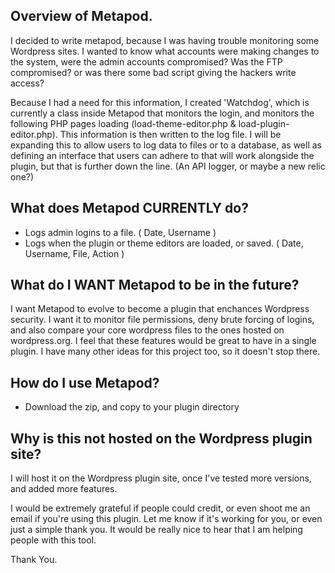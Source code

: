 ## Overview of Metapod.

I decided to write metapod, because I was having trouble monitoring some Wordpress sites.
I wanted to know what accounts were making changes to the system, were the admin accounts compromised? Was the FTP compromised? or was there some bad script giving the hackers write access?

Because I had a need for this information, I created 'Watchdog', which is currently a class inside Metapod that monitors the login, and monitors the following PHP pages loading (load-theme-editor.php & load-plugin-editor.php). This information is then written to the log file. I will be expanding this to allow users to log data to files or to a database, as well as defining an interface that users can adhere to that will work alongside the plugin, but that is further down the line. (An API logger, or maybe a new relic one?)

## What does Metapod CURRENTLY do?

* Logs admin logins to a file. ( Date, Username )
* Logs when the plugin or theme editors are loaded, or saved. ( Date, Username, File, Action )

## What do I WANT Metapod to be in the future?

I want Metapod to evolve to become a plugin that enchances Wordpress security. I want it to monitor file permissions, deny brute forcing of logins, and also compare your core wordpress files to the ones hosted on wordpress.org. I feel that these features would be great to have in a single plugin. I have many other ideas for this project too, so it doesn't stop there.

## How do I use Metapod?

* Download the zip, and copy to your plugin directory

## Why is this not hosted on the Wordpress plugin site?

I will host it on the Wordpress plugin site, once I've tested more versions, and added more features.

I would be extremely grateful if people could credit, or even shoot me an email if you're using this plugin. Let me know if it's working for you, or even just a simple thank you. It would be really nice to hear that I am helping people with this tool.

Thank You.